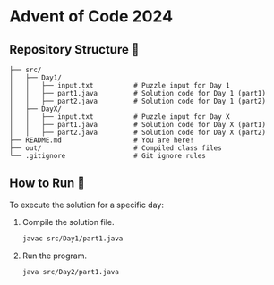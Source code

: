 # Advent of Code 2024
## Repository Structure 📂 
```plaintext  
├── src/  
│   ├── Day1/  
│   │   ├── input.txt          # Puzzle input for Day 1  
│   │   ├── part1.java         # Solution code for Day 1 (part1)
│   │   ├── part2.java         # Solution code for Day 1 (part2)
│   ├── DayX/  
│   │   ├── input.txt          # Puzzle input for Day X  
│   │   ├── part1.java         # Solution code for Day X (part1)
│   │   ├── part2.java         # Solution code for Day X (part2)  
├── README.md                  # You are here!
├── out/                       # Compiled class files  
└── .gitignore                 # Git ignore rules  
```  

## How to Run 🚀
To execute the solution for a specific day:  
1. Compile the solution file.  
   ```bash  
   javac src/Day1/part1.java  
   ```  
2. Run the program.  
   ```bash  
   java src/Day2/part1.java  
   ```  
